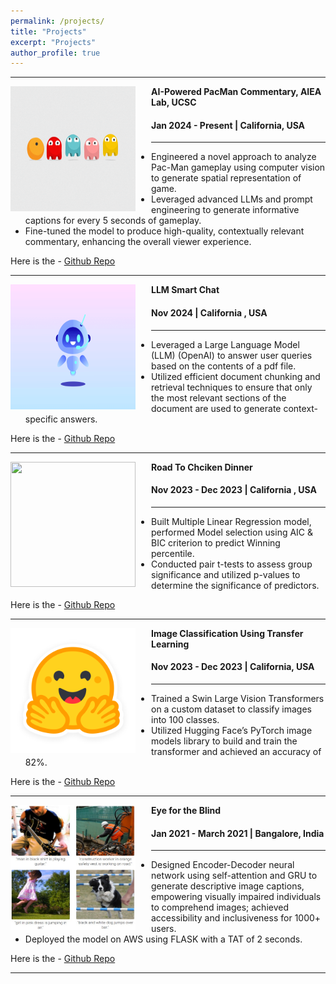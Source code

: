 ```yaml
---
permalink: /projects/
title: "Projects"
excerpt: "Projects"
author_profile: true
---
```


-----
<img align="left" height="200" width="200" src="../images/Pacman.gif" style="padding-right:25px">

**AI-Powered PacMan Commentary, AIEA Lab, UCSC**
#### Jan 2024 - Present | California, USA

-----
* Engineered a novel approach to analyze Pac-Man gameplay using computer vision to generate spatial representation of game.
* Leveraged advanced LLMs and prompt engineering to generate informative captions for every 5 seconds of gameplay.
* Fine-tuned the model to produce high-quality, contextually relevant commentary, enhancing the overall viewer experience.<br>

Here is the - [Github Repo](https://github.com/nisthaKumar/AutograderLLMPrompts)

-----
<img align="left" height="200" width="200" src="../images/LLMSmartChat.gif" style="padding-right:25px">

**LLM Smart Chat**
#### Nov 2024 | California , USA

-----
* Leveraged a Large Language Model (LLM) (OpenAI) to answer user queries based on the contents of a pdf file.
* Utilized efficient document chunking and retrieval techniques to ensure that only the most relevant sections of the document are used to generate context-specific answers.

Here is the - [Github Repo](https://github.com/nisthaKumar/LLMSmartChat)

-----
<img align="left" height="200" width="200" src="../images/pubg.gif" style="padding-right:25px">

**Road To Chciken Dinner**
#### Nov 2023 - Dec 2023 | California , USA

-----
* Built Multiple Linear Regression model, performed Model selection using AIC & BIC criterion to predict Winning percentile.
* Conducted pair t-tests to assess group significance and utilized p-values to determine the significance of predictors.

Here is the - [Github Repo](https://github.com/nisthaKumar/Road-To-Chicken-Dinner)

-----
<img align="left" height="200" width="200" src="../images/huggingFace.png" style="padding-right:25px">

**Image Classification Using Transfer Learning**
#### Nov 2023 - Dec 2023 | California, USA

-----
* Trained a Swin Large Vision Transformers on a custom dataset to classify images into 100 classes.
* Utilized Hugging Face’s PyTorch image models library to build and train the transformer and achieved an accuracy of 82%.<br>

Here is the - [Github Repo](https://github.com/nisthaKumar/Image-Classification-using-Transfer-Learning)

-----
<img align="left" height="200" width="200" src="../images/eyefortheblind.jpg" style="padding-right:25px">

**Eye for the Blind**
#### Jan 2021 - March 2021 | Bangalore, India

-----
* Designed Encoder-Decoder neural network using self-attention and GRU to generate descriptive image captions,
empowering visually impaired individuals to comprehend images; achieved accessibility and inclusiveness for 1000+ users.
* Deployed the model on AWS using FLASK with a TAT of 2 seconds.<br>

Here is the - [Github Repo](https://github.com/nisthaKumar/Eye-For-The-Blind)

-----



